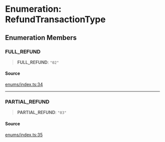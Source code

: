 # Enumeration: RefundTransactionType

## Enumeration Members

### FULL\_REFUND

> **FULL\_REFUND**: `"02"`

#### Source

[enums/index.ts:34](https://github.com/lehuygiang28/vnpay/blob/e5d2c2c4802c32c8fbad34e0595b2cfeb2281905/src/enums/index.ts#L34)

***

### PARTIAL\_REFUND

> **PARTIAL\_REFUND**: `"03"`

#### Source

[enums/index.ts:35](https://github.com/lehuygiang28/vnpay/blob/e5d2c2c4802c32c8fbad34e0595b2cfeb2281905/src/enums/index.ts#L35)
